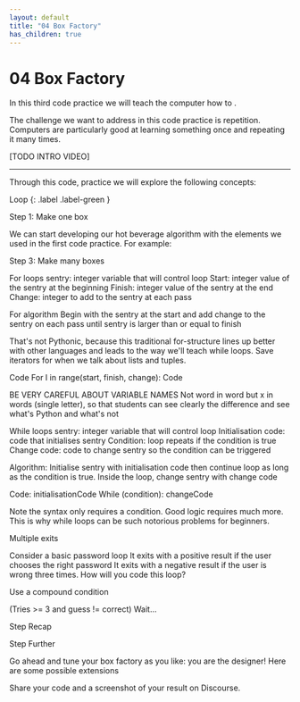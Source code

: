 ```yaml
---
layout: default
title: "04 Box Factory"
has_children: true
---
```


# 04 Box Factory


In this third code practice we will teach the computer how to .

The challenge we want to address in this code practice is repetition. Computers are particularly good at learning something once and repeating it many times.

[TODO INTRO VIDEO]

---

Through this code, practice we will explore the following concepts:

Loop
{: .label .label-green }




Step 1: Make one box

We can start developing our hot beverage algorithm with the elements we used in the first code practice. For example:


Step 3: Make many boxes


For loops
sentry: integer variable that will control loop
Start: integer value of the sentry at the beginning
Finish: integer value of the sentry at the end
Change: integer to add to the sentry at each pass

For algorithm
Begin with the sentry at the start and add change to the sentry on each pass until sentry is larger than or equal to finish

That's not Pythonic, because this traditional for-structure lines up better with other languages and leads to the way we'll teach while loops. Save iterators for when we talk about lists and tuples.

Code 
For I in range(start, finish, change):
    Code


BE VERY CAREFUL ABOUT VARIABLE NAMES
Not word in word but x in words (single letter), so that students can see clearly the difference and see what's Python and what's not


While loops
sentry: integer variable that will control loop
Initialisation code: code that initialises sentry
Condition: loop repeats if the condition is true
Change code: code to change sentry so the condition can be triggered

Algorithm:
Initialise sentry with initialisation code then continue loop as long as the condition is true. Inside the loop, change sentry with change code

Code:
initialisationCode
While (condition):
    changeCode

Note the syntax only requires a condition. Good logic requires much more. This is why while loops can be such notorious problems for beginners.



Multiple exits

Consider a basic password loop
It exits with a positive result if the user chooses the right password
It exits with a negative result if the user is wrong three times.
How will you code this loop?  


Use a compound condition

(Tries >= 3 and guess != correct)
   Wait…

Step Recap

Step Further

Go ahead and tune your box factory as you like: you are the designer! Here are some possible extensions

Share your code and a screenshot of your result on Discourse.

